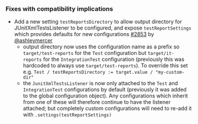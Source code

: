 [@ashleymercer]: https://github.com/ashleymercer

[#2853]: https://github.com/sbt/sbt/issues/2853

### Fixes with compatibility implications

- Add a new setting `testReportsDirectory` to allow output directory for JUnitXmlTestsListener to be configured,
  and expose `testReportSettings` which provides defaults for new configurations [#2853][] by [@ashleymercer][]
  - output directory now uses the configuration name as a prefix so `target/test-reports` for the `Test` configuration
    but `target/it-reports` for the `IntegrationTest` configuration (previously this was hardcoded to always use
    `target/test-reports`). To override this set e.g. `Test / testReportsDirectory := target.value / "my-custom-dir"`
  - the `JunitXmlTestsListener` is now only attached to the `Test` and `IntegrationTest` configurations by default
    (previously it was added to the global configuration object). Any configurations which inherit from one of these
    will therefore continue to have the listener attached; but completely custom configurations will need to re-add
    it with `.settings(testReportSettings)`